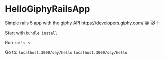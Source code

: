 # HelloGiphyRailsApp
Simple rails 5 app with the giphy API https://developers.giphy.com/ 😀 🐱 ✨

Start with `bundle install`

Run `rails s`

Go to: 
`localhost:3000/say/hello`
`localhost:3000/say/hello`
